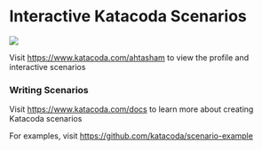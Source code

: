 # Interactive Katacoda Scenarios

[![](http://shields.katacoda.com/katacoda/ahtasham/count.svg)](https://www.katacoda.com/ahtasham "Get your profile on Katacoda.com")

Visit https://www.katacoda.com/ahtasham to view the profile and interactive scenarios

### Writing Scenarios
Visit https://www.katacoda.com/docs to learn more about creating Katacoda scenarios

For examples, visit https://github.com/katacoda/scenario-example
